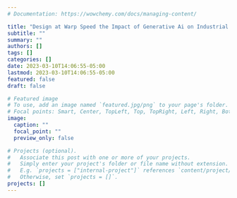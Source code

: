 ```yaml
---
# Documentation: https://wowchemy.com/docs/managing-content/

title: "Design at Warp Speed the Impact of Generative Ai on Industrial Design and Ideation"
subtitle: ""
summary: ""
authors: []
tags: []
categories: []
date: 2023-03-10T14:06:55-05:00
lastmod: 2023-03-10T14:06:55-05:00
featured: false
draft: false

# Featured image
# To use, add an image named `featured.jpg/png` to your page's folder.
# Focal points: Smart, Center, TopLeft, Top, TopRight, Left, Right, BottomLeft, Bottom, BottomRight.
image:
  caption: ""
  focal_point: ""
  preview_only: false

# Projects (optional).
#   Associate this post with one or more of your projects.
#   Simply enter your project's folder or file name without extension.
#   E.g. `projects = ["internal-project"]` references `content/project/deep-learning/index.md`.
#   Otherwise, set `projects = []`.
projects: []
---
```


